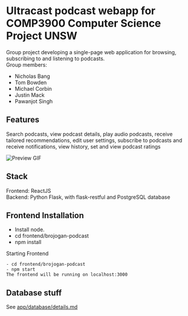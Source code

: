 # Ultracast podcast webapp for COMP3900 Computer Science Project UNSW
Group project developing a single-page web application for browsing, subscribing to and listening to podcasts.  
Group members:
  - Nicholas Bang
  - Tom Bowden
  - Michael Corbin
  - Justin Mack
  - Pawanjot Singh

## Features
Search podcasts, view podcast details, play audio podcasts, receive tailored recommendations, edit user settings, subscribe to podcasts and receive notifications, view history, set and view podcast ratings

![Preview GIF](preview.gif "Preview")
  
## Stack
Frontend: ReactJS  
Backend: Python Flask, with flask-restful and PostgreSQL database

## Frontend Installation

  - Install node.
  - cd frontend/brojogan-podcast
  - npm install
  
  Starting Frontend
  
    - cd frontend/brojogan-podcast
    - npm start
    The frontend will be running on localhost:3000
    
## Database stuff
See [app/database/details.md](app/database/README.md)

